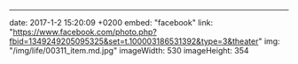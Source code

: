 ---
date: 2017-1-2 15:20:09 +0200
embed: "facebook"
link: "https://www.facebook.com/photo.php?fbid=1349249205095325&set=t.100003186531392&type=3&theater"
img: "/img/life/00311_item.md.jpg"
imageWidth: 530
imageHeight: 354
